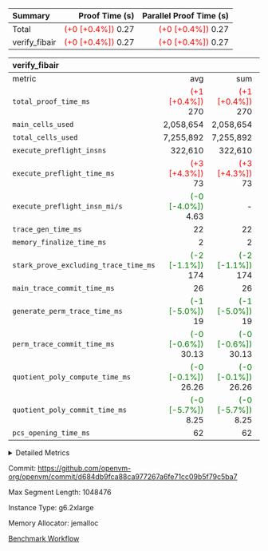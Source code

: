 | Summary | Proof Time (s) | Parallel Proof Time (s) |
|:---|---:|---:|
| Total | <span style='color: red'>(+0 [+0.4%])</span> 0.27 | <span style='color: red'>(+0 [+0.4%])</span> 0.27 |
| verify_fibair | <span style='color: red'>(+0 [+0.4%])</span> 0.27 | <span style='color: red'>(+0 [+0.4%])</span> 0.27 |


| verify_fibair |||||
|:---|---:|---:|---:|---:|
|metric|avg|sum|max|min|
| `total_proof_time_ms ` | <span style='color: red'>(+1 [+0.4%])</span> 270 | <span style='color: red'>(+1 [+0.4%])</span> 270 | <span style='color: red'>(+1 [+0.4%])</span> 270 | <span style='color: red'>(+1 [+0.4%])</span> 270 |
| `main_cells_used     ` |  2,058,654 |  2,058,654 |  2,058,654 |  2,058,654 |
| `total_cells_used    ` |  7,255,892 |  7,255,892 |  7,255,892 |  7,255,892 |
| `execute_preflight_insns` |  322,610 |  322,610 |  322,610 |  322,610 |
| `execute_preflight_time_ms` | <span style='color: red'>(+3 [+4.3%])</span> 73 | <span style='color: red'>(+3 [+4.3%])</span> 73 | <span style='color: red'>(+3 [+4.3%])</span> 73 | <span style='color: red'>(+3 [+4.3%])</span> 73 |
| `execute_preflight_insn_mi/s` | <span style='color: green'>(-0 [-4.0%])</span> 4.63 | -          | <span style='color: green'>(-0 [-4.0%])</span> 4.63 | <span style='color: green'>(-0 [-4.0%])</span> 4.63 |
| `trace_gen_time_ms   ` |  22 |  22 |  22 |  22 |
| `memory_finalize_time_ms` |  2 |  2 |  2 |  2 |
| `stark_prove_excluding_trace_time_ms` | <span style='color: green'>(-2 [-1.1%])</span> 174 | <span style='color: green'>(-2 [-1.1%])</span> 174 | <span style='color: green'>(-2 [-1.1%])</span> 174 | <span style='color: green'>(-2 [-1.1%])</span> 174 |
| `main_trace_commit_time_ms` |  26 |  26 |  26 |  26 |
| `generate_perm_trace_time_ms` | <span style='color: green'>(-1 [-5.0%])</span> 19 | <span style='color: green'>(-1 [-5.0%])</span> 19 | <span style='color: green'>(-1 [-5.0%])</span> 19 | <span style='color: green'>(-1 [-5.0%])</span> 19 |
| `perm_trace_commit_time_ms` | <span style='color: green'>(-0 [-0.6%])</span> 30.13 | <span style='color: green'>(-0 [-0.6%])</span> 30.13 | <span style='color: green'>(-0 [-0.6%])</span> 30.13 | <span style='color: green'>(-0 [-0.6%])</span> 30.13 |
| `quotient_poly_compute_time_ms` | <span style='color: green'>(-0 [-0.1%])</span> 26.26 | <span style='color: green'>(-0 [-0.1%])</span> 26.26 | <span style='color: green'>(-0 [-0.1%])</span> 26.26 | <span style='color: green'>(-0 [-0.1%])</span> 26.26 |
| `quotient_poly_commit_time_ms` | <span style='color: green'>(-0 [-5.7%])</span> 8.25 | <span style='color: green'>(-0 [-5.7%])</span> 8.25 | <span style='color: green'>(-0 [-5.7%])</span> 8.25 | <span style='color: green'>(-0 [-5.7%])</span> 8.25 |
| `pcs_opening_time_ms ` |  62 |  62 |  62 |  62 |



<details>
<summary>Detailed Metrics</summary>

|  | verify_program_compile_ms | verify_fibair_time_ms | total_cells | stark_prove_excluding_trace_time_ms | quotient_poly_compute_time_ms | quotient_poly_commit_time_ms | query phase_time_ms | perm_trace_commit_time_ms | pcs_opening_time_ms | partially_prove_time_ms | open_time_ms | main_trace_commit_time_ms | generate_perm_trace_time_ms | evaluate matrix_time_ms | eval_and_commit_quotient_time_ms | build fri inputs_time_ms | OpeningProverGpu::open_time_ms |
| --- | --- | --- | --- | --- | --- | --- | --- | --- | --- | --- | --- | --- | --- | --- | --- | --- |
|  | 7 | 270 | 65,536 | 24 | 0.15 | 0.81 | 1 | 0 | 19 | 0 | 19 | 3 | 0 | 1 | 1 | 0 | 19 | 

| air_name | rows | quotient_deg | main_cols | interactions | constraints | cells |
| --- | --- | --- | --- | --- | --- | --- |
| AccessAdapterAir<2> |  | 2 |  | 5 | 12 |  | 
| AccessAdapterAir<4> |  | 2 |  | 5 | 12 |  | 
| AccessAdapterAir<8> |  | 2 |  | 5 | 12 |  | 
| FibonacciAir | 32,768 | 1 | 2 |  | 5 | 65,536 | 
| FriReducedOpeningAir |  | 2 |  | 39 | 71 |  | 
| JalRangeCheckAir |  | 2 |  | 9 | 14 |  | 
| NativePoseidon2Air<BabyBearParameters>, 1> |  | 2 |  | 136 | 572 |  | 
| PhantomAir |  | 2 |  | 3 | 5 |  | 
| ProgramAir |  | 1 |  | 1 | 4 |  | 
| VariableRangeCheckerAir |  | 1 |  | 1 | 4 |  | 
| VmAirWrapper<AluNativeAdapterAir, FieldArithmeticCoreAir> |  | 2 |  | 15 | 27 |  | 
| VmAirWrapper<BranchNativeAdapterAir, BranchEqualCoreAir<1> |  | 2 |  | 11 | 25 |  | 
| VmAirWrapper<NativeAdapterAir<2, 0>, PublicValuesCoreAir> |  | 2 |  | 11 | 29 |  | 
| VmAirWrapper<NativeLoadStoreAdapterAir<1>, NativeLoadStoreCoreAir<1> |  | 2 |  | 15 | 20 |  | 
| VmAirWrapper<NativeLoadStoreAdapterAir<4>, NativeLoadStoreCoreAir<4> |  | 2 |  | 15 | 20 |  | 
| VmAirWrapper<NativeVectorizedAdapterAir<4>, FieldExtensionCoreAir> |  | 2 |  | 15 | 27 |  | 
| VmConnectorAir |  | 2 |  | 5 | 11 |  | 
| VolatileBoundaryAir |  | 2 |  | 7 | 19 |  | 

| group | trace_gen_time_ms | total_proof_time_ms | total_cells_used | total_cells | system_trace_gen_time_ms | stark_prove_excluding_trace_time_ms | single_trace_gen_time_ms | quotient_poly_compute_time_ms | quotient_poly_commit_time_ms | query phase_time_ms | perm_trace_commit_time_ms | pcs_opening_time_ms | partially_prove_time_ms | open_time_ms | memory_finalize_time_ms | main_trace_commit_time_ms | main_cells_used | generate_perm_trace_time_ms | fri.log_blowup | execute_preflight_time_ms | execute_preflight_insns | execute_preflight_insn_mi/s | evaluate matrix_time_ms | eval_and_commit_quotient_time_ms | build fri inputs_time_ms | OpeningProverGpu::open_time_ms |
| --- | --- | --- | --- | --- | --- | --- | --- | --- | --- | --- | --- | --- | --- | --- | --- | --- | --- | --- | --- | --- | --- | --- | --- | --- | --- | --- |
| verify_fibair | 22 | 270 | 7,255,892 | 62,474,410 | 22 | 174 | 0 | 26.26 | 8.25 | 4 | 30.13 | 62 | 50 | 62 | 2 | 26 | 2,058,654 | 19 | 1 | 73 | 322,610 | 4.63 | 10 | 34 | 1 | 62 | 

| group | air_name | rows | prep_cols | perm_cols | main_cols | cells |
| --- | --- | --- | --- | --- | --- | --- |
| verify_fibair | AccessAdapterAir<2> | 131,072 |  | 16 | 11 | 3,538,944 | 
| verify_fibair | AccessAdapterAir<4> | 65,536 |  | 16 | 13 | 1,900,544 | 
| verify_fibair | AccessAdapterAir<8> | 128 |  | 16 | 17 | 4,224 | 
| verify_fibair | FriReducedOpeningAir | 2,048 |  | 84 | 27 | 227,328 | 
| verify_fibair | JalRangeCheckAir | 32,768 |  | 28 | 12 | 1,310,720 | 
| verify_fibair | NativePoseidon2Air<BabyBearParameters>, 1> | 32,768 |  | 312 | 398 | 23,265,280 | 
| verify_fibair | PhantomAir | 16,384 |  | 12 | 6 | 294,912 | 
| verify_fibair | ProgramAir | 8,192 |  | 8 | 10 | 147,456 | 
| verify_fibair | VariableRangeCheckerAir | 262,144 | 2 | 8 | 1 | 2,359,296 | 
| verify_fibair | VmAirWrapper<AluNativeAdapterAir, FieldArithmeticCoreAir> | 262,144 |  | 36 | 29 | 17,039,360 | 
| verify_fibair | VmAirWrapper<BranchNativeAdapterAir, BranchEqualCoreAir<1> | 32,768 |  | 28 | 23 | 1,671,168 | 
| verify_fibair | VmAirWrapper<NativeLoadStoreAdapterAir<1>, NativeLoadStoreCoreAir<1> | 65,536 |  | 40 | 21 | 3,997,696 | 
| verify_fibair | VmAirWrapper<NativeLoadStoreAdapterAir<4>, NativeLoadStoreCoreAir<4> | 32,768 |  | 40 | 27 | 2,195,456 | 
| verify_fibair | VmAirWrapper<NativeVectorizedAdapterAir<4>, FieldExtensionCoreAir> | 32,768 |  | 36 | 38 | 2,424,832 | 
| verify_fibair | VmConnectorAir | 2 | 1 | 16 | 5 | 42 | 
| verify_fibair | VolatileBoundaryAir | 65,536 |  | 20 | 12 | 2,097,152 | 

| group | trace_height_constraint | weighted_sum | threshold |
| --- | --- | --- | --- |
| verify_fibair | 0 | 1,085,444 | 2,013,265,921 | 
| verify_fibair | 1 | 5,411,200 | 2,013,265,921 | 
| verify_fibair | 2 | 542,722 | 2,013,265,921 | 
| verify_fibair | 3 | 5,476,612 | 2,013,265,921 | 
| verify_fibair | 4 | 65,536 | 2,013,265,921 | 
| verify_fibair | 5 | 12,851,850 | 2,013,265,921 | 

| trace_height_constraint | threshold |
| --- | --- |
| 0 | 2,013,265,921 | 

</details>


Commit: https://github.com/openvm-org/openvm/commit/d684db9fca88ca977267a6fe71cc09b5f79c5ba7

Max Segment Length: 1048476

Instance Type: g6.2xlarge

Memory Allocator: jemalloc

[Benchmark Workflow](https://github.com/openvm-org/openvm/actions/runs/17652137241)
